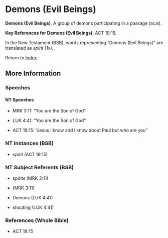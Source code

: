 # Demons (Evil Beings)
**Demons (Evil Beings)**. 
A group of demons participating in a passage (acai). 


**Key References for Demons (Evil Beings)**: 
ACT 19:15. 




In the New Testament (BSB), words representing “Demons (Evil Beings)” are translated as 
*spirit* (1x). 


Return to [Index](00-Index.md)

## More Information

### Speeches

#### NT Speeches

* MRK 3:11: “You are the Son of God”

* LUK 4:41: “You are the Son of God”

* ACT 19:15: “Jesus I know and I know about Paul but who are you”

### NT Instances (BSB)

* spirit (ACT 19:15)



### NT Subject Referents (BSB)

* spirits (MRK 3:11)

*  (MRK 3:11)

* Demons (LUK 4:41)

* shouting (LUK 4:41)



### References (Whole Bible)

* ACT 19:15



